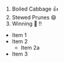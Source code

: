 1. Boiled Cabbage :thumbsup:
2. Stewed Prunes :smile:
3. Winning :tada: !!

- Item 1
- Item 2
  - Item 2a
- Item 3
